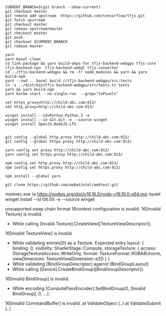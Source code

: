 ```
CURRENT_BRANCH=$(git branch --show-current)
git checkout master
git remote add upstream  https://github.com/tensorflow/tfjs.git
git fetch upstream
git checkout master
git rebase upstream/master
git checkout master
git push
git checkout $CURRENT_BRANCH
git rebase master

yarn
yarn bazel clean
cd link-package && yarn build-deps-for tfjs-backend-webgpu tfjs-core tfjs-backend-cpu  tfjs-backend-webgl tfjs-converter
cd ../tfjs-backend-webgpu && rm -fr node_modules && yarn && yarn build-npm
yarn --cwd .. bazel build //tfjs-backend-webgpu/src:tests
ln -s ../dist/bin/tfjs-backend-webgpu/src/tests.ts tests
yarn && yarn build-npm
yarn karma start --no-single-run  --grep="toPixels"
```


```
set https_proxy=http://child-abc.com:913/
set http_proxy=http://child-abc.com:913/

winget install --id=Python.Python.3 -e
winget install --id Git.Git -e --source winget
winget install OpenJS.NodeJS.LTS


git config --global http.proxy http://child-abc.com:913/
git config --global https.proxy http://child-abc.com:913/

yarn config set proxy http://child-abc.com:913/
yarn config set https-proxy http://child-abc.com:913/

npm config set http.proxy http://child-abc.com:913/
npm config set https.proxy http://child-abc.com:913/

npm install --global yarn

git clone https://github.com/webatintel/webtest.git
```

msiexec.exe /a https://nodejs.org/dist/v16.16.0/node-v16.16.0-x64.msi /quiet
winget install --id Git.Git -e --source winget




unsupported swap chain format
16context configuration is invalid.
16[Invalid Texture] is invalid.
 - While calling [Invalid Texture].CreateView([TextureViewDescriptor]).

16[Invalid TextureView] is invalid.
 - While validating entries[0] as a Texture.
Expected entry layout: { binding: 0, visibility: ShaderStage::Compute, storageTexture: { access: StorageTextureAccess::WriteOnly, format: TextureFormat::RGBA8Unorm, viewDimension: TextureViewDimension::e2D } }
 - While validating [BindGroupDescriptor] against [BindGroupLayout]
 - While calling [Device].CreateBindGroup([BindGroupDescriptor]).

16[Invalid BindGroup] is invalid.
 - While encoding [ComputePassEncoder].SetBindGroup(0, [Invalid BindGroup], 0, ...).

16[Invalid CommandBuffer] is invalid.
    at ValidateObject (..<URL>)
    at ValidateSubmit (..<URL>)
